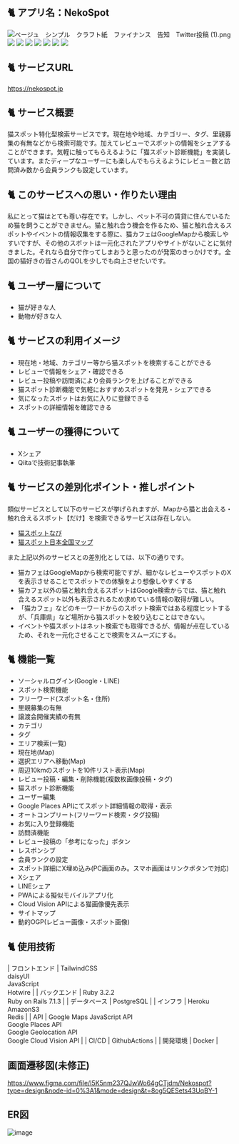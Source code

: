 ## 🐈 アプリ名：NekoSpot
![ベージュ　シンプル　クラフト紙　ファイナンス　告知　Twitter投稿 (1).png](https://qiita-image-store.s3.ap-northeast-1.amazonaws.com/0/3551101/cc6dd1a9-fc15-b40f-06a4-eaeb2bdb8e7b.png)
<img src="https://img.shields.io/badge/-RubyonRails-CC0000.svg?logo=rubyonrails&style=popout"> <img src="https://img.shields.io/badge/-Ruby-CC342D.svg?logo=ruby&style=popout"> <img src="https://img.shields.io/badge/-Javascript-F7DF1E.svg?logo=javascript&style=popout">
 <img src="https://img.shields.io/badge/-GithubActions-CC0000.svg?logo=githubactions&style=popout"> <img src="https://img.shields.io/badge/-Docker-1488C6.svg?logo=docker&style=popout"> <img src="https://img.shields.io/badge/-Postgresql-336791.svg?logo=postgresql&style=popout"> <img src="https://img.shields.io/badge/-Amazon-FF9900.svg?logo=amazon&style=popout">
## 🐈 サービスURL
https://nekospot.jp
## 🐈 サービス概要
猫スポット特化型検索サービスです。現在地や地域、カテゴリー、タグ、里親募集の有無などから検索可能です。加えてレビューでスポットの情報をシェアすることができます。気軽に触ってもらえるように「猫スポット診断機能」を実装しています。またディープなユーザーにも楽しんでもらえるようにレビュー数と訪問済み数から会員ランクも設定しています。
## 🐈 このサービスへの思い・作りたい理由
私にとって猫はとても尊い存在です。しかし、ペット不可の賃貸に住んでいるため猫を飼うことができません。猫と触れ合う機会を作るため、猫と触れ合えるスポットやイベントの情報収集をする際に、猫カフェはGoogleMapから検索しやすいですが、その他のスポットは一元化されたアプリやサイトがないことに気付きました。それなら自分で作ってしまおうと思ったのが発案のきっかけです。全国の猫好きの皆さんのQOLを少しでも向上させたいです。
## 🐈 ユーザー層について
- 猫が好きな人
- 動物が好きな人
## 🐈 サービスの利用イメージ
- 現在地・地域、カテゴリー等から猫スポットを検索することができる
- レビューで情報をシェア・確認できる
- レビュー投稿や訪問済により会員ランクを上げることができる
- 猫スポット診断機能で気軽におすすめスポットを発見・シェアできる
- 気になったスポットはお気に入りに登録できる
- スポットの詳細情報を確認できる
## 🐈 ユーザーの獲得について
- Xシェア
- Qiitaで技術記事執筆
## 🐈 サービスの差別化ポイント・推しポイント
類似サービスとして以下のサービスが挙げられますが、Mapから猫と出会える・触れ合えるスポット【だけ】を検索できるサービスは存在しない。
- [猫スポットなび](https://nekospot.com/)
- [猫スポット日本全国マップ](https://nekospot.info/)


また上記以外のサービスとの差別化としては、以下の通りです。
- 猫カフェはGoogleMapから検索可能ですが、細かなレビューやスポットのXを表示させることでスポットでの体験をより想像しやすくする
- 猫カフェ以外の猫と触れ合えるスポットはGoogle検索からでは、猫と触れ合えるスポット以外も表示されるため求めている情報の取得が難しい。
- 「猫カフェ」などのキーワードからのスポット検索ではある程度ヒットするが、「兵庫県」など場所から猫スポットを絞り込むことはできない。
- イベントや猫スポットはネット検索でも取得できるが、情報が点在しているため、それを一元化させることで検索をスムーズにする。
## 🐈 機能一覧
- ソーシャルログイン(Google・LINE)
- スポット検索機能
 - フリーワード(スポット名・住所)
 - 里親募集の有無
 - 譲渡会開催実績の有無
 - カテゴリ
 - タグ
 - エリア検索(一覧)
 - 現在地(Map)
 - 選択エリアへ移動(Map)
 - 周辺10kmのスポットを10件リスト表示(Map)
- レビュー投稿・編集・削除機能(複数枚画像投稿・タグ)
- 猫スポット診断機能
- ユーザー編集
- Google Places APIにてスポット詳細情報の取得・表示
- オートコンプリート(フリーワード検索・タグ投稿)
- お気に入り登録機能
- 訪問済機能
- レビュー投稿の「参考になった」ボタン
- レスポンシブ
- 会員ランクの設定
- スポット詳細にX埋め込み(PC画面のみ。スマホ画面はリンクボタンで対応)
- Xシェア
- LINEシェア
- PWAによる擬似モバイルアプリ化
- Cloud Vision APIによる猫画像優先表示
- サイトマップ
- 動的OGP(レビュー画像・スポット画像)
## 🐈 使用技術
| フロントエンド | TailwindCSS<br>daisyUI<br>JavaScript<br>Hotwire |
| バックエンド | Ruby 3.2.2<br>Ruby on Rails 7.1.3 |
| データベース | PostgreSQL |
| インフラ | Heroku<br>AmazonS3<br>Redis |
| API | Google Maps JavaScript API<br>Google Places API<br>Google Geolocation API<br>Google Cloud Vision API |
| CI/CD | GithubActions |
| 開発環境 | Docker |
## 画面遷移図(未修正)
https://www.figma.com/file/I5K5nm237QJwWo64gCTjdm/Nekospot?type=design&node-id=0%3A1&mode=design&t=8og5QESets43UqBY-1

## ER図
![image](https://github.com/chapchon819/nekospot/assets/145883659/5220b9b9-e4d7-48db-b9f4-f65cb805d911)
